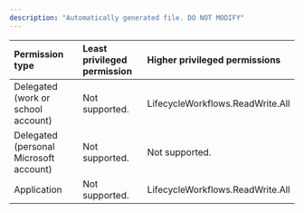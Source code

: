 ```yaml
---
description: "Automatically generated file. DO NOT MODIFY"
---
```


|Permission type|Least privileged permission|Higher privileged permissions|
|:---|:---|:---|
|Delegated (work or school account)|Not supported.|LifecycleWorkflows.ReadWrite.All|
|Delegated (personal Microsoft account)|Not supported.|Not supported.|
|Application|Not supported.|LifecycleWorkflows.ReadWrite.All|


